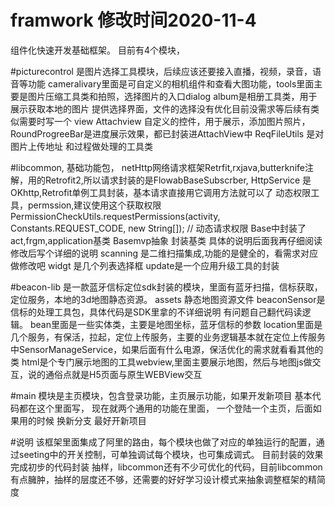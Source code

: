 # framwork 修改时间2020-11-4
组件化快速开发基础框架。
目前有4个模块，

#picturecontrol
是图片选择工具模块，后续应该还要接入直播，视频，录音，语音等功能
cameralivary里面是可自定义的相机组件和查看大图功能，tools里面主要是图片压缩工具类和拍照，选择图片的入口dialog
album是相册工具类，用于展示获取本地的图片 提供选择界面，文件的选择没有优化目前没需求等后续有类似需要时写一个
view Attachview 自定义的控件，用于展示，添加图片照片，RoundProgreeBar是进度展示效果，都已封装进AttachView中
ReqFileUtils 是对图片上传地址 和过程做处理的工具类


#libcommon,
基础功能包，
netHttp网络请求框架Retrfit,rxjava,butterknife注解，用的Retrofit2,所以请求封装的是FlowabBaseSubscrber,
HttpService 是OKhttp,Retrofit单例工具封装，基本请求直接用它调用方法就可以了
动态权限工具，permssion,建议使用这个获取权限PermissionCheckUtils.requestPermissions(activity, Constants.REQUEST_CODE, new String[]); // 动态请求权限
Base中封装了 act,frgm,application基类
Basemvp抽象 封装基类 具体的说明后面我再仔细阅读修改后写个详细的说明
scanning 是二维扫描集成,功能的是健全的，看需求对应做修改吧
widgt 是几个列表选择框 
update是一个应用升级工具的封装


#beacon-lib
是一款蓝牙信标定位sdk封装的模块，里面有蓝牙扫描，信标获取，定位服务，本地的3d地图静态资源。
assets 静态地图资源文件
beaconSensor是信标的处理工具包，具体代码是SDK里拿的不详细说明 有问题自己翻代码读逻辑。
bean里面是一些实体类，主要是地图坐标，蓝牙信标的参数
location里面是几个服务，有保活，拉起，定位上传服务，主要的业务逻辑基本就在定位上传服务中SensorManageService，如果后面有什么电源，保活优化的需求就看看其他的类
html是个专门展示地图的工具webview,里面主要展示地图，然后与地图js做交互，说的通俗点就是H5页面与原生WEBView交互


#main
模块是主页模块，包含登录功能，主页展示功能，如果开发新项目 基本代码都在这个里面写，
现在就两个通用的功能在里面， 一个登陆一个主页，后面如果用的时候 换新分支 最好开新项目

#说明
该框架里面集成了阿里的路由，每个模块也做了对应的单独运行的配置，通过seeting中的开关控制，可单独调试每个模块，也可集成调式。
目前封装的效果完成初步的代码封装 抽样，libcommon还有不少可优化的代码，目前libcommon有点臃肿，抽样的层度还不够，还需要的好好学习设计模式来抽象调整框架的精简度
